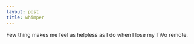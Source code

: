 ```yaml
---
layout: post
title: whimper
---
```


Few thing makes me feel as helpless as I do when I lose my TiVo remote.
